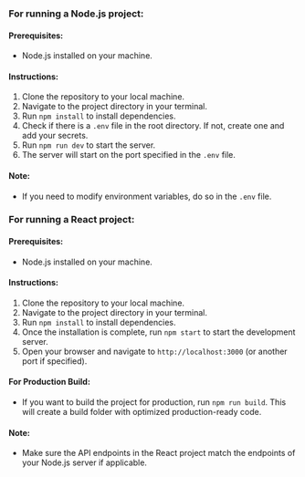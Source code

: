 
### For running a Node.js project:

#### Prerequisites:
- Node.js installed on your machine.

#### Instructions:
1. Clone the repository to your local machine.
2. Navigate to the project directory in your terminal.
3. Run `npm install` to install dependencies.
4. Check if there is a `.env` file in the root directory. If not, create one and add your secrets.
5. Run `npm run dev` to start the server.
6. The server will start on the port specified in the `.env` file.

#### Note:
- If you need to modify environment variables, do so in the `.env` file.

### For running a React project:

#### Prerequisites:
- Node.js installed on your machine.

#### Instructions:
1. Clone the repository to your local machine.
2. Navigate to the project directory in your terminal.
3. Run `npm install` to install dependencies.
4. Once the installation is complete, run `npm start` to start the development server.
5. Open your browser and navigate to `http://localhost:3000` (or another port if specified).

#### For Production Build:
- If you want to build the project for production, run `npm run build`. This will create a build folder with optimized production-ready code.

#### Note:
- Make sure the API endpoints in the React project match the endpoints of your Node.js server if applicable.